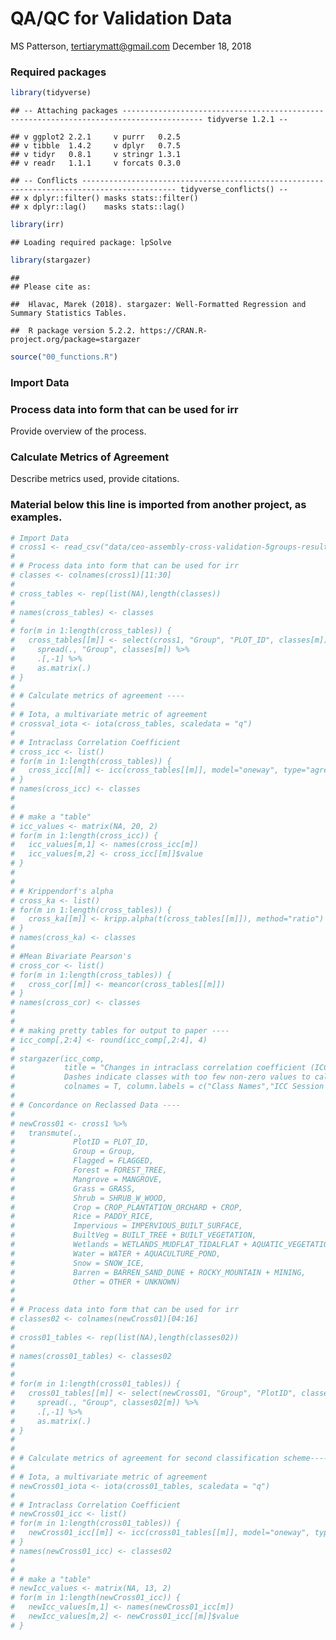 QA/QC for Validation Data
================
MS Patterson, <tertiarymatt@gmail.com>
December 18, 2018

### Required packages

``` r
library(tidyverse)
```

    ## -- Attaching packages ---------------------------------------------------------------------------------------- tidyverse 1.2.1 --

    ## v ggplot2 2.2.1     v purrr   0.2.5
    ## v tibble  1.4.2     v dplyr   0.7.5
    ## v tidyr   0.8.1     v stringr 1.3.1
    ## v readr   1.1.1     v forcats 0.3.0

    ## -- Conflicts ------------------------------------------------------------------------------------------- tidyverse_conflicts() --
    ## x dplyr::filter() masks stats::filter()
    ## x dplyr::lag()    masks stats::lag()

``` r
library(irr)
```

    ## Loading required package: lpSolve

``` r
library(stargazer)
```

    ## 
    ## Please cite as:

    ##  Hlavac, Marek (2018). stargazer: Well-Formatted Regression and Summary Statistics Tables.

    ##  R package version 5.2.2. https://CRAN.R-project.org/package=stargazer

``` r
source("00_functions.R")
```

### Import Data

### Process data into form that can be used for irr

Provide overview of the process.

### Calculate Metrics of Agreement

Describe metrics used, provide citations.

### Material below this line is imported from another project, as examples.

``` r
# Import Data
# cross1 <- read_csv("data/ceo-assembly-cross-validation-5groups-result.csv")
# 
# # Process data into form that can be used for irr
# classes <- colnames(cross1)[11:30]
# 
# cross_tables <- rep(list(NA),length(classes))
# 
# names(cross_tables) <- classes
# 
# for(m in 1:length(cross_tables)) { 
#   cross_tables[[m]] <- select(cross1, "Group", "PLOT_ID", classes[m]) %>% 
#     spread(., "Group", classes[m]) %>% 
#     .[,-1] %>%
#     as.matrix(.)
# }
# 
# # Calculate metrics of agreement ----
# 
# # Iota, a multivariate metric of agreement
# crossval_iota <- iota(cross_tables, scaledata = "q")
# 
# # Intraclass Correlation Coefficient
# cross_icc <- list()
# for(m in 1:length(cross_tables)) { 
#   cross_icc[[m]] <- icc(cross_tables[[m]], model="oneway", type="agreement")
# }
# names(cross_icc) <- classes
# 
# 
# # make a "table" 
# icc_values <- matrix(NA, 20, 2)
# for(m in 1:length(cross_icc)) { 
#   icc_values[m,1] <- names(cross_icc[m])
#   icc_values[m,2] <- cross_icc[[m]]$value
# }
# 
# 
# # Krippendorf's alpha
# cross_ka <- list()
# for(m in 1:length(cross_tables)) { 
#   cross_ka[[m]] <- kripp.alpha(t(cross_tables[[m]]), method="ratio")
# }
# names(cross_ka) <- classes
# 
# #Mean Bivariate Pearson's
# cross_cor <- list()
# for(m in 1:length(cross_tables)) { 
#   cross_cor[[m]] <- meancor(cross_tables[[m]])
# }
# names(cross_cor) <- classes
# 
# 
# # making pretty tables for output to paper ----
# icc_comp[,2:4] <- round(icc_comp[,2:4], 4)
# 
# stargazer(icc_comp, 
#           title = "Changes in intraclass correlation coefficient (ICC) between training sessions. 
#           Dashes indicate classes with too few non-zero values to calculate.", summary = F, 
#           colnames = T, column.labels = c("Class Names","ICC Session 1", "ICC Session 2", "Change"), rownames = F)
# 
# # Concordance on Reclassed Data ----
# 
# newCross01 <- cross1 %>% 
#   transmute(., 
#             PlotID = PLOT_ID,
#             Group = Group,
#             Flagged = FLAGGED,
#             Forest = FOREST_TREE, 
#             Mangrove = MANGROVE,
#             Grass = GRASS,
#             Shrub = SHRUB_W_WOOD,
#             Crop = CROP_PLANTATION_ORCHARD + CROP,
#             Rice = PADDY_RICE,
#             Impervious = IMPERVIOUS_BUILT_SURFACE,
#             BuiltVeg = BUILT_TREE + BUILT_VEGETATION,
#             Wetlands = WETLANDS_MUDFLAT_TIDALFLAT + AQUATIC_VEGETATION_FLOODED_FOREST,
#             Water = WATER + AQUACULTURE_POND,
#             Snow = SNOW_ICE,
#             Barren = BARREN_SAND_DUNE + ROCKY_MOUNTAIN + MINING,
#             Other = OTHER + UNKNOWN)
# 
# 
# # Process data into form that can be used for irr
# classes02 <- colnames(newCross01)[04:16]
# 
# cross01_tables <- rep(list(NA),length(classes02))
# 
# names(cross01_tables) <- classes02
# 
# 
# for(m in 1:length(cross01_tables)) { 
#   cross01_tables[[m]] <- select(newCross01, "Group", "PlotID", classes02[m]) %>% 
#     spread(., "Group", classes02[m]) %>% 
#     .[,-1] %>%
#     as.matrix(.)
# }
# 
# 
# # Calculate metrics of agreement for second classification scheme----
# 
# # Iota, a multivariate metric of agreement
# newCross01_iota <- iota(cross01_tables, scaledata = "q")
# 
# # Intraclass Correlation Coefficient
# newCross01_icc <- list()
# for(m in 1:length(cross01_tables)) { 
#   newCross01_icc[[m]] <- icc(cross01_tables[[m]], model="oneway", type="agreement")
# }
# names(newCross01_icc) <- classes02
# 
# 
# # make a "table" 
# newIcc_values <- matrix(NA, 13, 2)
# for(m in 1:length(newCross01_icc)) { 
#   newIcc_values[m,1] <- names(newCross01_icc[m])
#   newIcc_values[m,2] <- newCross01_icc[[m]]$value
# }
```
